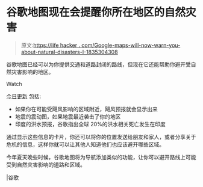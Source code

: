 # 谷歌地图现在会提醒你所在地区的自然灾害

> 原文:[https://life hacker . com/Google-maps-will-now-warn-you-about-natural-disasters-I-1835304308](https://lifehacker.com/google-maps-will-now-warn-you-about-natural-disasters-i-1835304308)

谷歌地图已经可以为你提供交通和道路封闭的路线，但现在它还能帮助你避开受自然灾害影响的地区。

Watch

[今日更新](https://www.blog.google/products/maps/updates-maps-and-search-help-during-times-crisis/) 包括:

*   如果你在可能受飓风影响的区域附近，飓风预报就会显示出来
*   地震的震动图，如果地震最近袭击了你的地区
*   印度的洪水预报，谷歌指出全球 20%的洪水相关死亡发生在印度

通过显示这些信息的卡片，你还可以将你的位置发送给朋友和家人，或者分享关于危机的信息，这样你就可以让其他人知道他们也应该避开哪些区域。

今年夏天晚些时候，谷歌地图将为导航添加类似的功能，让你可以避开路线上可能受到自然灾害影响的道路和区域。

|谷歌